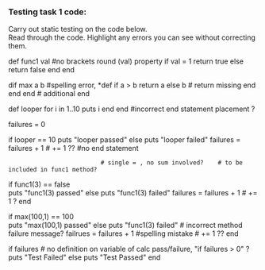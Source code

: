 ### Testing task 1 code:

  Carry out static testing on the code below.  
  Read through the code.  Highlight any errors you can see without correcting them.

 
def func1 val     #no brackets round (val) property
  if val = 1
  return true
  else
  return false
  end
end
  
dif max a b       #spelling error, *def
  if a > b
      return a 
  else
  b                 # return missing
  end 
end 
end                   # additional end
  
def looper 
  for i in 1..10
  puts i
  end
end                   #incorrect end statement placement ?
 
failures = 0 
 
if looper == 10 
  puts "looper passed"
else
  puts "looper failed"
  failures = failures + 1     # += 1 ??
                              #no end statement  
  

                              # single = , no sum involved?    # to be included in func1 method?               
if func1(3) == false         
  puts "func1(3) passed"
else
  puts "func1(3) failed"
  failures = failures + 1      # += 1 ?
end 
 
  
if max(100,1) == 100  
  puts "max(100,1) passed"
else
  puts "func1(3) failed"      # incorrect method failure message?
  failrues = failures + 1     #spelling mistake     # += 1 ??
end

  
if failures                 # no definition on variable of calc pass/failure, "if failures > 0" ?
  puts "Test Failed"
else
  puts "Test Passed"
end


